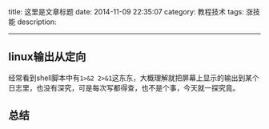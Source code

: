 title: 这里是文章标题
date: 2014-11-09 22:35:07
category: 教程技术
tags: 涨技能
description: 

---

## linux输出从定向 ##
经常看到shell脚本中有`1>&2 2>&1`这东东，大概理解就把屏幕上显示的输出到某个日志里，也没有深究，可是每次写都得查，也不是个事，今天就一探究竟。


###  ###
##  ##

## 总结 ##


